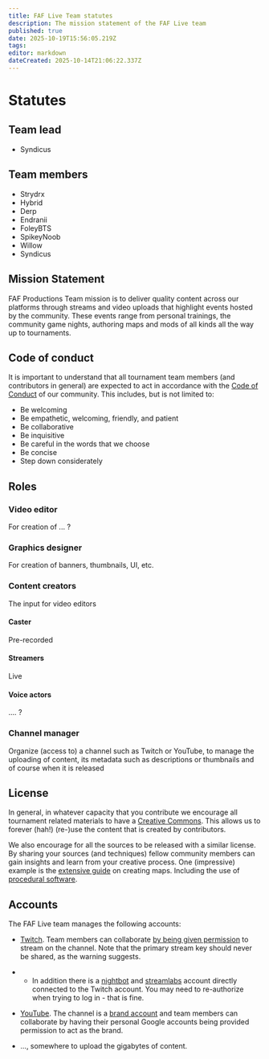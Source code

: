 ```yaml
---
title: FAF Live Team statutes
description: The mission statement of the FAF Live team
published: true
date: 2025-10-19T15:56:05.219Z
tags: 
editor: markdown
dateCreated: 2025-10-14T21:06:22.337Z
---
```


# Statutes

## Team lead

- Syndicus

## Team members
 - Strydrx
 - Hybrid 
 - Derp
 - Endranii
 - FoleyBTS
 - SpikeyNoob
 - Willow
 - Syndicus
 
## Mission Statement

FAF Productions Team mission is to deliver quality content across our platforms through streams and video uploads that highlight events hosted by the community. These events range from personal trainings, the community game nights, authoring maps and mods of all kinds all the way up to tournaments.

## Code of conduct

It is important to understand that all tournament team members (and contributors in general) are expected to act in accordance with the [Code of Conduct](https://forum.faforever.com/topic/2051/faf-code-of-conduct/1) of our community. This includes, but is not limited to:

 - Be welcoming
 - Be empathetic, welcoming, friendly, and patient
 - Be collaborative
 - Be inquisitive
 - Be careful in the words that we choose
 - Be concise
 - Step down considerately

## Roles

### Video editor

For creation of ... ?

### Graphics designer

For creation of banners, thumbnails, UI, etc.

### Content creators

The input for video editors

#### Caster

Pre-recorded 

#### Streamers

Live

#### Voice actors

.... ?

### Channel manager

Organize (access to) a channel such as Twitch or YouTube, to manage the uploading of content, its metadata such as descriptions or thumbnails and of course when it is released

## License

In general, in whatever capacity that you contribute we encourage all tournament related materials to have a [Creative Commons](https://creativecommons.org/licenses/). This allows us to forever (hah!) (re-)use the content that is created by contributors. 

We also encourage for all the sources to be released with a similar license. By sharing your sources (and techniques) fellow community members can gain insights and learn from your creative process. One (impressive) example is the [extensive guide](https://wiki.faforever.com/en/Development/Mapping) on creating maps. Including the use of [procedural software](https://wiki.faforever.com/en/Development/Mapping/Gaea).

## Accounts

The FAF Live team manages the following accounts:

- [Twitch](https://www.twitch.tv/faflive). Team members can collaborate [by being given permission](https://help.twitch.tv/s/article/twitch-stream-key-faq?language=en_US#Authorized) to stream on the channel. Note that the primary stream key should never be shared, as the warning suggests.
- - In addition there is a [nightbot](https://nightbot.tv) and [streamlabs](https://streamlabs.com/) account directly connected to the Twitch account. You may need to re-authorize when trying to log in - that is fine.

- [YouTube](https://www.youtube.com/@ForgedAllianceForever). The channel is a [brand account](https://support.google.com/youtube/answer/7001996) and team members can collaborate by having their personal Google accounts being provided permission to act as the brand.

- ..., somewhere to upload the gigabytes of content.
